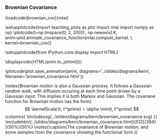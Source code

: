 ### Brownian Covariance

\loadcode{brownian_cov}{mlai}

\setupplotcode{import teaching_plots as plot
import mlai
import numpy as np}
\plotcode{t=np.linspace(0, 2, 200)[:, np.newaxis]
K, anim=plot.animate_covariance_function(mlai.compute_kernel, 
                                         t, 
                                         kernel=brownian_cov)}

\setupplotcode{from IPython.core.display import HTML}

\displaycode{HTML(anim.to_jshtml())}

\plotcode{plot.save_animation(anim, 
                    diagrams='../slides/diagrams/kern', 
				    filename='brownian_covariance.html')}

\notes{Brownian motion is also a Gaussian process. It follows a Gaussian random walk, with diffusion occuring at each time point driven by a Gaussian input. This implies it is both Markov and Gaussian. The covariane function for Brownian motion has the form}
$$
\kernelScalar(t, t^\prime) = \alpha \min(t, t^\prime)
$$
\columns{
\includesvg{../slides/diagrams/kern/brownian_covariance.svg}
}{
\includehtml{../slides/diagrams/kern/brownian_covariance.html}{512}{384}
}{50%}{50%}
\notes{\caption{The covariance of Brownian motion, and some samples from the covariance showing the functional form.}}
